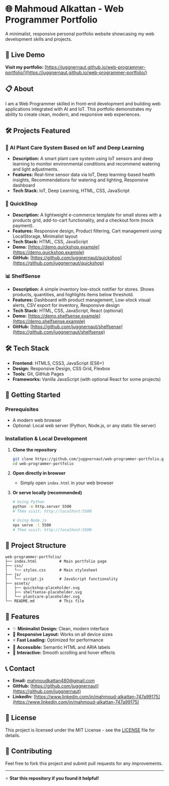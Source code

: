 # 🌐 Mahmoud Alkattan - Web Programmer Portfolio

A minimalist, responsive personal portfolio website showcasing my web development skills and projects.

## 🚀 Live Demo
**Visit my portfolio:** [https://juggnernaut.github.io/web-programmer-portfolio/](https://juggnernaut.github.io/web-programmer-portfolio/)

## 📋 About
I am a Web Programmer skilled in front-end development and building web applications integrated with AI and IoT. This portfolio demonstrates my ability to create clean, modern, and responsive web experiences.

## 🛠️ Projects Featured

### 🤖 AI Plant Care System Based on IoT and Deep Learning
- **Description:** A smart plant care system using IoT sensors and deep learning to monitor environmental conditions and recommend watering and light adjustments.
- **Features:** Real-time sensor data via IoT, Deep learning-based health insights, Recommendations for watering and lighting, Responsive dashboard
- **Tech Stack:** IoT, Deep Learning, HTML, CSS, JavaScript

### 🛒 QuickShop
- **Description:** A lightweight e-commerce template for small stores with a products grid, add-to-cart functionality, and a checkout form (mock payment).
- **Features:** Responsive design, Product filtering, Cart management using LocalStorage, Minimalist layout
- **Tech Stack:** HTML, CSS, JavaScript
- **Demo:** [https://demo.quickshop.example](https://demo.quickshop.example)
- **GitHub:** [https://github.com/juggnernaut/quickshop](https://github.com/juggnernaut/quickshop)

### 📊 ShelfSense
- **Description:** A simple inventory low-stock notifier for stores. Shows products, quantities, and highlights items below threshold.
- **Features:** Dashboard with product management, Low-stock visual alerts, CSV export for inventory, Responsive design
- **Tech Stack:** HTML, CSS, JavaScript, React (optional)
- **Demo:** [https://demo.shelfsense.example](https://demo.shelfsense.example)
- **GitHub:** [https://github.com/juggnernaut/shelfsense](https://github.com/juggnernaut/shelfsense)

## 🛠️ Tech Stack
- **Frontend:** HTML5, CSS3, JavaScript (ES6+)
- **Design:** Responsive Design, CSS Grid, Flexbox
- **Tools:** Git, GitHub Pages
- **Frameworks:** Vanilla JavaScript (with optional React for some projects)

## 🚀 Getting Started

### Prerequisites
- A modern web browser
- Optional: Local web server (Python, Node.js, or any static file server)

### Installation & Local Development

1. **Clone the repository**
   ```bash
   git clone https://github.com/juggnernaut/web-programmer-portfolio.git
   cd web-programmer-portfolio
   ```

2. **Open directly in browser**
   - Simply open `index.html` in your web browser

3. **Or serve locally (recommended)**
   ```bash
   # Using Python
   python -m http.server 5500
   # Then visit: http://localhost:5500
   
   # Using Node.js
   npx serve -l 5500
   # Then visit: http://localhost:5500
   ```

## 📁 Project Structure
```
web-programmer-portfolio/
├── index.html          # Main portfolio page
├── css/
│   └── styles.css      # Main stylesheet
├── js/
│   └── script.js       # JavaScript functionality
├── assets/
│   ├── quickshop-placeholder.svg
│   ├── shelfsense-placeholder.svg
│   └── plantcare-placeholder.svg
└── README.md           # This file
```

## 🎨 Features
- ✨ **Minimalist Design:** Clean, modern interface
- 📱 **Responsive Layout:** Works on all device sizes
- ⚡ **Fast Loading:** Optimized for performance
- 🎯 **Accessible:** Semantic HTML and ARIA labels
- 🔗 **Interactive:** Smooth scrolling and hover effects

## 📞 Contact
- **Email:** [mahmoudkattan480@gmail.com](mailto:mahmoudkattan480@gmail.com)
- **GitHub:** [https://github.com/juggnernaut](https://github.com/juggnernaut)
- **LinkedIn:** [https://www.linkedin.com/in/mahmoud-alkattan-747a99175](https://www.linkedin.com/in/mahmoud-alkattan-747a99175)

## 📄 License
This project is licensed under the MIT License - see the [LICENSE](LICENSE) file for details.

## 🤝 Contributing
Feel free to fork this project and submit pull requests for any improvements.

---

⭐ **Star this repository if you found it helpful!**
